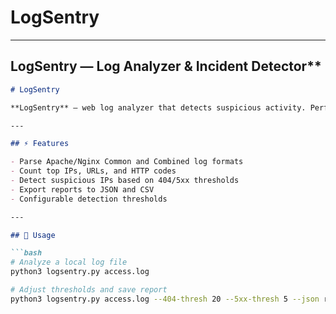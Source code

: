 # LogSentry

---

## LogSentry — Log Analyzer & Incident Detector**

```markdown
# LogSentry

**LogSentry** — web log analyzer that detects suspicious activity. Perfect for showcasing log analysis and cybersecurity skills.

---

## ⚡ Features

- Parse Apache/Nginx Common and Combined log formats
- Count top IPs, URLs, and HTTP codes
- Detect suspicious IPs based on 404/5xx thresholds
- Export reports to JSON and CSV
- Configurable detection thresholds

---

## 🚀 Usage

```bash
# Analyze a local log file
python3 logsentry.py access.log

# Adjust thresholds and save report
python3 logsentry.py access.log --404-thresh 20 --5xx-thresh 5 --json report.json --csv-paths top_paths.csv

